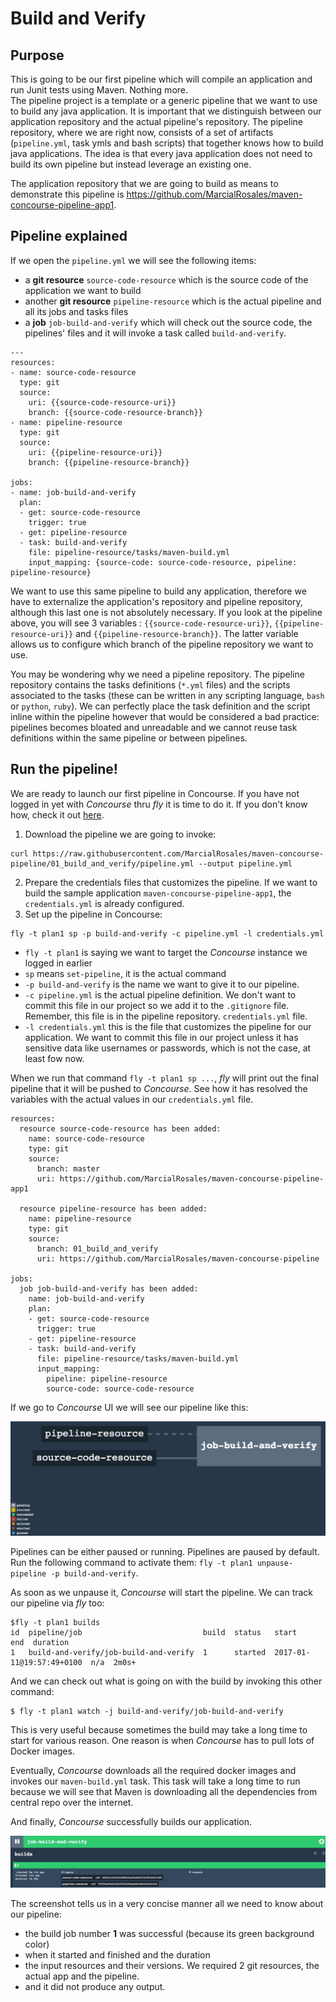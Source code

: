 # Build and Verify

## Purpose
This is going to be our first pipeline which will compile an application and run Junit tests using Maven. Nothing more.  
The pipeline project is a template or a generic pipeline that we want to use to build any java application. It is important
that we distinguish between our application repository and the actual pipeline's repository. The pipeline repository, where
we are right now, consists of a set of artifacts (`pipeline.yml`, task ymls and bash scripts) that together knows how to
build java applications. The idea is that every java application does not need to build its own pipeline but instead leverage
an existing one.

The application repository that we are going to build as means to demonstrate this pipeline is https://github.com/MarcialRosales/maven-concourse-pipeline-app1.

## Pipeline explained
If we open the `pipeline.yml` we will see the following items:
- a **git resource** `source-code-resource` which is the source code of the application we want to build
- another **git resource** `pipeline-resource` which is the actual pipeline and all its jobs and tasks files
- a **job** `job-build-and-verify` which will check out the source code, the pipelines' files and it will invoke a task
called `build-and-verify`.

```
---
resources:
- name: source-code-resource
  type: git
  source:
    uri: {{source-code-resource-uri}}
    branch: {{source-code-resource-branch}}
- name: pipeline-resource
  type: git
  source:
    uri: {{pipeline-resource-uri}}
    branch: {{pipeline-resource-branch}}

jobs:
- name: job-build-and-verify
  plan:
  - get: source-code-resource
    trigger: true
  - get: pipeline-resource
  - task: build-and-verify
    file: pipeline-resource/tasks/maven-build.yml
    input_mapping: {source-code: source-code-resource, pipeline: pipeline-resource}
```

We want to use this same pipeline to build any application, therefore we have to externalize the application's repository
 and pipeline repository, although this last one is not absolutely necessary. If you look at the pipeline above, you will see 3 variables : `{{source-code-resource-uri}}`, `{{pipeline-resource-uri}}` and `{{pipeline-resource-branch}}`. The latter variable
 allows us to configure which branch of the pipeline repository we want to use.

You may be wondering why we need a pipeline repository. The pipeline repository contains the tasks definitions (`*.yml` files) and the scripts associated to the tasks (these can be written in any scripting language, `bash` or `python`, `ruby`). We can perfectly place the task definition and the script inline within the pipeline however that would be considered a bad practice: pipelines becomes bloated and unreadable and we cannot reuse task definitions within the same pipeline or between pipelines.


## Run the pipeline!
We are ready to launch our first pipeline in Concourse. If you have not logged in yet with *Concourse* thru *fly* it is time to do it. If you don't know how, check it out [here](https://github.com/MarcialRosales/maven-concourse-pipeline#00---set-up-concourse).

1. Download the pipeline we are going to invoke:
  ```
  curl https://raw.githubusercontent.com/MarcialRosales/maven-concourse-pipeline/01_build_and_verify/pipeline.yml --output pipeline.yml
  ```
2. Prepare the credentials files that customizes the pipeline. If we want to build the sample application `maven-concourse-pipeline-app1`, the `credentials.yml` is already configured.
3. Set up the pipeline in Concourse:
  ```
  fly -t plan1 sp -p build-and-verify -c pipeline.yml -l credentials.yml
  ```
  - `fly -t plan1` is saying we want to target the *Concourse* instance we logged in earlier
  - `sp` means `set-pipeline`, it is the actual command
  - `-p build-and-verify` is the name we want to give it to our pipeline.
  - `-c pipeline.yml` is the actual pipeline definition. We don't want to commit this file in our project so we add it to the `.gitignore` file. Remember, this file is in the pipeline repository. `credentials.yml` file.
  - `-l credentials.yml` this is the file that customizes the pipeline for our application. We want to commit this file in our project unless it has sensitive data like usernames or passwords, which is not the case, at least fow now.

When we run that command  `fly -t plan1 sp ...`, *fly* will print out the final pipeline that it will be pushed to *Concourse*. See how it has resolved the variables with the actual values in our `credentials.yml` file.

```
resources:
  resource source-code-resource has been added:
    name: source-code-resource
    type: git
    source:
      branch: master
      uri: https://github.com/MarcialRosales/maven-concourse-pipeline-app1

  resource pipeline-resource has been added:
    name: pipeline-resource
    type: git
    source:
      branch: 01_build_and_verify
      uri: https://github.com/MarcialRosales/maven-concourse-pipeline

jobs:
  job job-build-and-verify has been added:
    name: job-build-and-verify
    plan:
    - get: source-code-resource
      trigger: true
    - get: pipeline-resource
    - task: build-and-verify
      file: pipeline-resource/tasks/maven-build.yml
      input_mapping:
        pipeline: pipeline-resource
        source-code: source-code-resource
```

If we go to *Concourse* UI we will see our pipeline like this:

![Pipeline](assets/pipeline1.png)

Pipelines can be either paused or running. Pipelines are paused by default. Run the following command to activate them:
`fly -t plan1 unpause-pipeline -p build-and-verify`.

As soon as we unpause it, *Concourse* will start the pipeline. We can track our pipeline via *fly* too:
```
$fly -t plan1 builds
id  pipeline/job                           build  status   start                     end  duration
1   build-and-verify/job-build-and-verify  1      started  2017-01-11@19:57:49+0100  n/a  2m0s+
```
And we can check out what is going on with the build by invoking this other command:
```
$ fly -t plan1 watch -j build-and-verify/job-build-and-verify
```
This is very useful because sometimes the build may take a long time to start for various reason. One reason is when *Concourse* has to pull lots of Docker images.

Eventually, *Concourse* downloads all the required docker images and invokes our `maven-build.yml` task. This task will take a long time to run because we will see that Maven is downloading all the dependencies from central repo over the internet.

And finally, *Concourse* successfully builds our application.

![Successful job](assets/pipeline2.png)

The screenshot tells us in a very concise manner all we need to know about our pipeline:
- the build job number **1** was successful (because its green background color)
- when it started and finished and the duration
- the input resources and their versions. We required 2 git resources, the actual app and the pipeline.
- and it did not produce any output.
